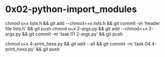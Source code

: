 # 0x02-python-import_modules


chmod u+x lists.h && git add --chmod=+x lists.h && git commit -m 'header file lists.h' && git push
chmod u+x 2-args.py && git add --chmod=+x 2-args.py && git commit -m 'task 01 2-args.py' && git push

chmod u+x 4-print_hexa.py && git add --all && git commit -m 'task 04 4-print_hexa.py' && git push
